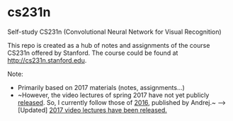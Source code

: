 # cs231n
Self-study CS231n (Convolutional Neural Network for Visual Recognition)

This repo is created as a hub of notes and assignments of the course CS231n offered by Stanford.
The course could be found at http://cs231n.stanford.edu.

Note:
- Primarily based on 2017 materials (notes, assignments...)
- ~However, the video lectures of spring 2017 have not yet publicly [released](https://www.reddit.com/r/cs231n/comments/67izzs/youtube_videos_of_lectures_for_spring_2017/).
So, I currently follow those of [2016](https://www.youtube.com/playlist?list=PLkt2uSq6rBVctENoVBg1TpCC7OQi31AlC), published by Andrej.~ --> [Updated] [2017 video lectures have been released.](https://www.youtube.com/playlist?list=PL3FW7Lu3i5JvHM8ljYj-zLfQRF3EO8sYv)

